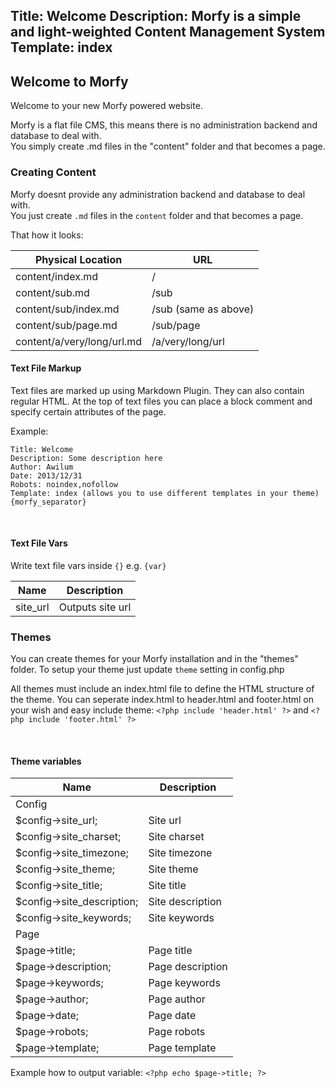 Title: Welcome
Description: Morfy is a simple and light-weighted Content Management System
Template: index
----

## Welcome to Morfy

Welcome to your new Morfy powered website. 

Morfy is a flat file CMS, this means there is no administration backend and database to deal with.  
You simply create .md files in the "content" folder and that becomes a page. 

### Creating Content

Morfy doesnt provide any administration backend and database to deal with.  
You just create `.md` files in the `content` folder and that becomes a page.

That how it looks:

<table class="table">
    <thead>
        <tr><th>Physical Location</th><th>URL</th></tr>
    </thead>
    <tbody>
        <tr><td>content/index.md</td><td>/</td></tr>
        <tr><td>content/sub.md</td><td>/sub</td></tr>
        <tr><td>content/sub/index.md</td><td>/sub (same as above)</td></tr>
        <tr><td>content/sub/page.md</td><td>/sub/page</td></tr>
        <tr><td>content/a/very/long/url.md</td><td>/a/very/long/url</td></tr>
    </tbody>
</table>


#### Text File Markup

Text files are marked up using Markdown Plugin. They can also contain regular HTML.
At the top of text files you can place a block comment and specify certain attributes of the page.

Example:
	
	Title: Welcome  
	Description: Some description here   
	Author: Awilum  
	Date: 2013/12/31  
	Robots: noindex,nofollow  
	Template: index (allows you to use different templates in your theme)  
	{morfy_separator}

<br>

#### Text File Vars

Write text file vars inside `{}` e.g. `{var}`

<table class="table">
    <thead>
        <tr><th>Name</th><th>Description</th></tr>
    </thead>
    <tbody>
        <tr><td>site_url</td><td>Outputs site url</td></tr>
    </tbody>
</table>

### Themes

You can create themes for your Morfy installation and in the "themes" folder.
To setup your theme just update `theme` setting in config.php

All themes must include an index.html file to define the HTML structure of the theme. 
You can seperate index.html to header.html and footer.html on your wish and easy include theme:
`<?php include 'header.html' ?>` and `<?php include 'footer.html' ?>`

<br>

#### Theme variables

<table class="table">
    <thead>
        <tr><th>Name</th><th>Description</th></tr>
    </thead>
    <tbody>
        <tr><td>Config</td><td></td></tr>
        <tr><td>$config->site_url;</td><td>Site url</td></tr>
        <tr><td>$config->site_charset;</td><td>Site charset</td></tr>
        <tr><td>$config->site_timezone;</td><td>Site timezone</td></tr>
        <tr><td>$config->site_theme;</td><td>Site theme</td></tr>
        <tr><td>$config->site_title;</td><td>Site title</td></tr>
        <tr><td>$config->site_description;</td><td>Site description</td></tr>
        <tr><td>$config->site_keywords;</td><td>Site keywords</td></tr>
        <tr><td>Page</td><td></td></tr>
        <tr><td>$page->title;</td><td>Page title</td></tr>
        <tr><td>$page->description;</td><td>Page description</td></tr>
        <tr><td>$page->keywords;</td><td>Page keywords</td></tr>
        <tr><td>$page->author;</td><td>Page author</td></tr>
        <tr><td>$page->date;</td><td>Page date</td></tr>
        <tr><td>$page->robots;</td><td>Page robots</td></tr>
        <tr><td>$page->template;</td><td>Page template</td></tr>
    </tbody>
</table>

Example how to output variable: `<?php echo $page->title; ?>`
